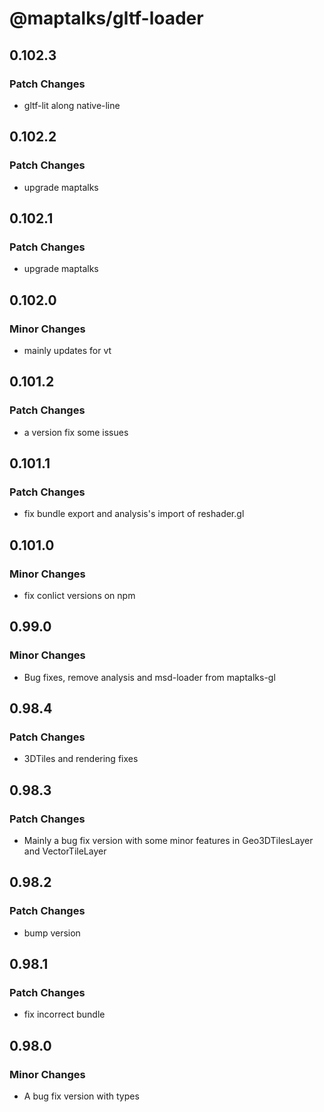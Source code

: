 # @maptalks/gltf-loader

## 0.102.3

### Patch Changes

- gltf-lit along native-line

## 0.102.2

### Patch Changes

- upgrade maptalks

## 0.102.1

### Patch Changes

- upgrade maptalks

## 0.102.0

### Minor Changes

- mainly updates for vt

## 0.101.2

### Patch Changes

- a version fix some issues

## 0.101.1

### Patch Changes

- fix bundle export and analysis's import of reshader.gl

## 0.101.0

### Minor Changes

- fix conlict versions on npm

## 0.99.0

### Minor Changes

- Bug fixes, remove analysis and msd-loader from maptalks-gl

## 0.98.4

### Patch Changes

- 3DTiles and rendering fixes

## 0.98.3

### Patch Changes

- Mainly a bug fix version with some minor features in Geo3DTilesLayer and VectorTileLayer

## 0.98.2

### Patch Changes

- bump version

## 0.98.1

### Patch Changes

- fix incorrect bundle

## 0.98.0

### Minor Changes

- A bug fix version with types
